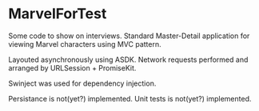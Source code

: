 # MarvelForTest

Some code to show on interviews.
Standard Master-Detail application for viewing Marvel characters using MVC pattern.

Layouted asynchronously using ASDK.
Network requests performed and arranged by URLSession + PromiseKit.

Swinject was used for dependency injection.

Persistance is not(yet?) implemented.
Unit tests is not(yet?) implemented.
